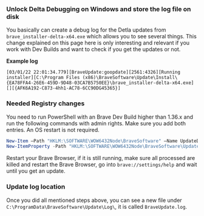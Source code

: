 ### Unlock Delta Debugging on Windows and store the log file on disk

You basically can create a debug log for the Detla updates from `brave_installer-delta-x64.exe` which allows you to see several things. This change explained on this page here is only interesting and relevant if you work with Dev Builds and want to check if you get the updates or not.


**Example log**

```mermaid
[03/01/22 22:01:34.779][BraveUpdate:goopdate][2561:4326][Running installer][C:\Program Files (x86)\BraveSoftware\Update\Install\{EA78FFA4-26E6-459D-9D48-03CA7B5750EE}\brave_installer-delta-x64.exe][][{AFK6A192-C873-4hh1-AC78-6CC90DG45365}]
```

### Needed Registry changes

You need to run PowerShell with an Brave Dev Build higher than 1.36.x and run the following commands with admin rights. Make sure you add both entries. An OS restart is not required.

```Powershell
New-Item –Path "HKLM:\SOFTWARE\WOW6432Node\BraveSoftware" –Name UpdateDev
New-ItemProperty -Path "HKLM:\SOFTWARE\WOW6432Node\BraveSoftware\UpdateDev" -Name "IsEnabledLogToFile" -Value ”1”  -PropertyType "DWord"
```

Restart your Brave Browser, if it is still running, make sure all processed are killed and restart the Brave Browser, go into `brave://settings/help` and wait until you get an update. 

### Update log location

Once you did all mentioned steps above, you can see a new file under `C:\ProgramData\BraveSoftware\Update\Log\`, it is called `BraveUpdate.log`.
